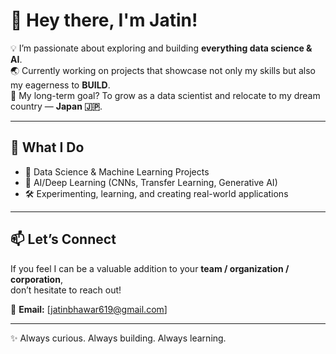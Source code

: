 # 👋 Hey there, I'm Jatin!  

💡 I’m passionate about exploring and building **everything data science & AI**.  
🌏 Currently working on projects that showcase not only my skills but also my eagerness to **BUILD**.  
🎯 My long-term goal? To grow as a data scientist and relocate to my dream country — **Japan 🇯🇵**.  

---

## 🚀 What I Do
- 🧠 Data Science & Machine Learning Projects  
- 🤖 AI/Deep Learning (CNNs, Transfer Learning, Generative AI)  
- 🛠️ Experimenting, learning, and creating real-world applications  

---

## 📫 Let’s Connect
If you feel I can be a valuable addition to your **team / organization / corporation**,  
don’t hesitate to reach out!  

📧 **Email:** [jatinbhawar619@gmail.com]  


---

✨ Always curious. Always building. Always learning.
